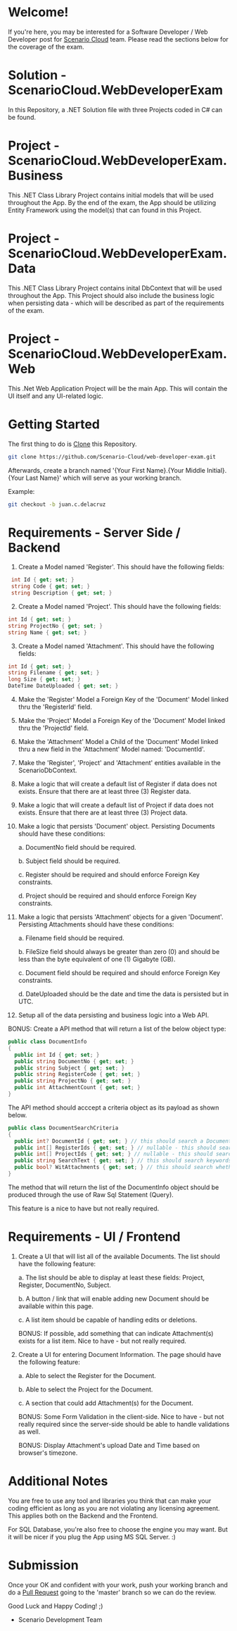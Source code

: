 # Welcome!
If you're here, you may be interested for a Software Developer / Web Developer post for [Scenario Cloud](https://www.scenariocloud.com) team. Please read the sections below for the coverage of the exam.

# Solution - ScenarioCloud.WebDeveloperExam
In this Repository, a .NET Solution file with three Projects coded in C# can be found.

# Project - ScenarioCloud.WebDeveloperExam.Business
This .NET Class Library Project contains initial models that will be used throughout the App. By the end of the exam, the App should be utilizing Entity Framework using the model(s) that can found in this Project.

# Project - ScenarioCloud.WebDeveloperExam.Data
This .NET Class Library Project contains inital DbContext that will be used throughout the App. This Project should also include the business logic when persisting data - which will be described as part of the requirements of the exam.

# Project - ScenarioCloud.WebDeveloperExam.Web
This .Net Web Application Project will be the main App. This will contain the UI itself and any UI-related logic.

# Getting Started
The first thing to do is [Clone](https://github.com/Scenario-Cloud/web-developer-exam.git) this Repository.

```bash
git clone https://github.com/Scenario-Cloud/web-developer-exam.git
```

Afterwards, create a branch named '{Your First Name}.{Your Middle Initial}.{Your Last Name}' which will serve as your working branch. 

Example:

```bash
git checkout -b juan.c.delacruz 
```

# Requirements - Server Side / Backend
1. Create a Model named 'Register'. This should have the following fields:

```c#
 int Id { get; set; }
 string Code { get; set; }
 string Description { get; set; }
```

2. Create a Model named 'Project'. This should have the following fields:

```c#
int Id { get; set; }
string ProjectNo { get; set; }
string Name { get; set; }
```

3. Create a Model named 'Attachment'. This should have the following fields:

```c#
int Id { get; set; }
string Filename { get; set; }
long Size { get; set; }
DateTime DateUploaded { get; set; }
```

4. Make the 'Register' Model a Foreign Key of the 'Document' Model linked thru the 'RegisterId' field.

5. Make the 'Project' Model a Foreign Key of the 'Document' Model linked thru the 'ProjectId' field.

6. Make the 'Attachment' Model a Child of the 'Document' Model linked thru a new field in the 'Attachment' Model named: 'DocumentId'.

7. Make the 'Register', 'Project' and 'Attachment' entities available in the ScenarioDbContext.

8. Make a logic that will create a default list of Register if data does not exists. Ensure that there are at least three (3) Register data.

9. Make a logic that will create a default list of Project if data does not exists. Ensure that there are at least three (3) Project data.

10. Make a logic that persists 'Document' object. Persisting Documents should have these conditions:

    a. DocumentNo field should be required.
	
	b. Subject field should be required.
	
	c. Register should be required and should enforce Foreign Key constraints.
	
	d. Project should be required and should enforce Foreign Key constraints.

11. Make a logic that persists 'Attachment' objects for a given 'Document'. Persisting Attachments should have these conditions:

    a. Filename field should be required.
	
	b. FileSize field should always be greater than zero (0) and should be less than the byte equivalent of one (1) Gigabyte (GB).
	
	c. Document field should be required and should enforce Foreign Key constraints.
	
	d. DateUploaded should be the date and time the data is persisted but in UTC.
	
12. Setup all of the data persisting and business logic into a Web API.

BONUS: Create a API method that will return a list of the below object type:

```c#
public class DocumentInfo
{
  public int Id { get; set; }
  public string DocumentNo { get; set; }
  public string Subject { get; set; }
  public string RegisterCode { get; set; }
  public string ProjectNo { get; set; }
  public int AttachmentCount { get; set; }  
}
```

The API method should acccept a criteria object as its payload as shown below.

```c#
public class DocumentSearchCriteria
{
  public int? DocumentId { get; set; } // this should search a Document with particular Id if value is supplied.
  public int[] RegisterIds { get; set; } // nullable - this should search Documents with matching Register Ids if value(s) is (are) supplied.
  public int[] ProjectIds { get; set; } // nullable - this should search Documents with matching Project Ids if value(s) is (are) supplied.
  public string SearchText { get; set; } // this should search keywords in the Document's Subject and DocumentNo fields if value is supplied.
  public bool? WitAttachments { get; set; } // this should search whether a Document has Attachments or not if value is supplied.
}
```
 
The method that will return the list of the DocumentInfo object should be produced through the use of Raw Sql Statement (Query). 

This feature is a nice to have but not really required.

# Requirements - UI / Frontend

1. Create a UI that will list all of the available Documents. The list should have the following feature:

   a. The list should be able to display at least these fields: Project, Register, DocumentNo, Subject.
   
   b. A button / link that will enable adding new Document should be available within this page.
   
   c. A list item should be capable of handling edits or deletions.
   
   BONUS: If possible, add something that can indicate Attachment(s) exists for a list item. Nice to have - but not really required.
 
2. Create a UI for entering Document Information. The page should have the following feature:

   a. Able to select the Register for the Document.
   
   b. Able to select the Project for the Document.
   
   c. A section that could add Attachment(s) for the Document.
   
   BONUS: Some Form Validation in the client-side. Nice to have - but not really required since the server-side should be able to handle validations as well.
   
   BONUS: Display Attachment's upload Date and Time based on browser's timezone.
  
# Additional Notes
You are free to use any tool and libraries you think that can make your coding efficient as long as you are not violating any licensing agreement. This applies both on the Backend and the Frontend.

For SQL Database, you're also free to choose the engine you may want. But it will be nicer if you plug the App using MS SQL Server. :)
  
# Submission
Once your OK and confident with your work, push your working branch and do a [Pull Request](https://github.com/Scenario-Cloud/web-developer-exam/pulls) going to the 'master' branch so we can do the review.

Good Luck and Happy Coding! ;)

- Scenario Development Team